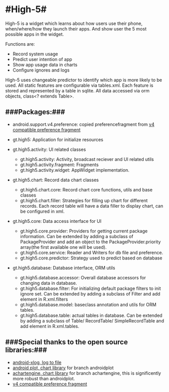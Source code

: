 #High-5#
======
High-5 is a widget which learns about how users use their phone, when/where/how they launch their apps. 
And show user the 5 most possible apps in the widget.

Functions are:
* Record system usage
* Predict user intention of app
* Show app usage data in charts
* Configure ignores and logs

High-5 uses changeable predictor to identify which app is more likely to be used. All static features 
are configurable via tables.xml. Each feature is stored and represented by a table in sqlite. All data 
accessed via orm objects, class<? extends Table>.

###Packages:###
--------

* android.support.v4.preference: copied preferencefragment from [v4 compatible preference fragment](https://github.com/kolavar/android-support-v4-preferencefragment)

* gt.high5: Application for initialize resources
* gt.high5.activity: UI related classes
  * gt.high5.activity: Activity, broadcast reciever and UI related utils
  * gt.high5.activity.fragment: Fragments
  * gt.high5.activity.widget: AppWidget implementation.
* gt.high5.chart: Record data chart classes
  * gt.high5.chart.core: Record chart core functions, utils and base classes
  * gt.high5.chart.filler: Strategies for filling up chart for different records. Each record table will have a data filler to display chart, can be configured in xml.
* gt.high5.core: Data access interface for UI
  * gt.high5.core.provider: Providers for getting current package information. Can be extended by adding 
    a subclass of PackageProvider and add an object to the PackageProvider.priority array(the first 
    available one will be used).
  * gt.high5.core.service: Reader and Writers for db file and preference.
  * gt.high5.core.predictor: Strategy used to predict based on database
* gt.high5.database: Database interface, ORM utils
  * gt.high5.database.accessor: Overall database accessors for changing data in database.
  * gt.high5.database.filter: For initializing default package filters to init ignore set. Can be extended
    by adding a subclass of Filter and add element in R.xml.filters
  * gt.high5.database.model: baseclass annotation and utils for ORM tables.
  * gt.high5.database.table: actual tables in database. Can be extended by adding a subclass of Table/ RecordTable/ 
    SimpleRecordTable and add element in R.xml.tables.
    
###Special thanks to the open source libraries:###
---------
  * [android-xlog, log to file](https://github.com/curioustechizen/android-xlog)
  * [android plot, chart library](http://androidplot.com/) for branch androidplot
  * [achartengine, chart library](http://achartengine.org/) for branch achartengine, this is significently more robust than androidplot.
  * [v4 compatible preference fragment](https://github.com/kolavar/android-support-v4-preferencefragment)
